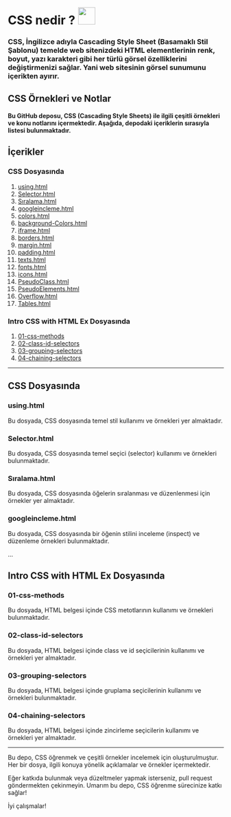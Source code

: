 # CSS nedir ? <code><img height="40" src="https://img.shields.io/badge/CSS-239120?&style=for-the-badge&logo=css3&logoColor=white"></code>

### CSS, İngilizce adıyla Cascading Style Sheet (Basamaklı Stil Şablonu) temelde web sitenizdeki HTML elementlerinin renk, boyut, yazı karakteri gibi her türlü görsel özelliklerini değiştirmenizi sağlar. Yani web sitesinin görsel sunumunu içerikten ayırır.

## CSS Örnekleri ve Notlar

#### Bu GitHub deposu, CSS (Cascading Style Sheets) ile ilgili çeşitli örnekleri ve konu notlarını içermektedir. Aşağıda, depodaki içeriklerin sırasıyla listesi bulunmaktadır.

## İçerikler

### CSS Dosyasında

1. [using.html](#usinghtml)
2. [Selector.html](#selectorhtml)
3. [Sıralama.html](#sıralamahtml)
4. [googleincleme.html](#googleinclemehtml)
5. [colors.html](#colorshtml)
6. [background-Colors.html](#background-colorshtml)
7. [iframe.html](#iframehtml)
8. [borders.html](#bordershtml)
9. [margin.html](#marginhtml)
10. [padding.html](#paddinghtml)
11. [texts.html](#textshtml)
12. [fonts.html](#fontshtml)
13. [icons.html](#iconshtml)
14. [PseudoClass.html](#pseudoclasshtml)
15. [PseudoElements.html](#pseudoelementshtml)
16. [Overflow.html](#overflowhtml)
17. [Tables.html](#tableshtml)

### Intro CSS with HTML Ex Dosyasında

1. [01-css-methods](#01-css-methods)
2. [02-class-id-selectors](#02-class-id-selectors)
3. [03-grouping-selectors](#03-grouping-selectors)
4. [04-chaining-selectors](#04-chaining-selectors)

---

## CSS Dosyasında

### using.html

Bu dosyada, CSS dosyasında temel stil kullanımı ve örnekleri yer almaktadır.

### Selector.html

Bu dosyada, CSS dosyasında temel seçici (selector) kullanımı ve örnekleri bulunmaktadır.

### Sıralama.html

Bu dosyada, CSS dosyasında öğelerin sıralanması ve düzenlenmesi için örnekler yer almaktadır.

### googleincleme.html

Bu dosyada, CSS dosyasında bir öğenin stilini inceleme (inspect) ve düzenleme örnekleri bulunmaktadır.

...

## Intro CSS with HTML Ex Dosyasında

### 01-css-methods

Bu dosyada, HTML belgesi içinde CSS metotlarının kullanımı ve örnekleri bulunmaktadır.

### 02-class-id-selectors

Bu dosyada, HTML belgesi içinde class ve id seçicilerinin kullanımı ve örnekleri yer almaktadır.

### 03-grouping-selectors

Bu dosyada, HTML belgesi içinde gruplama seçicilerinin kullanımı ve örnekleri bulunmaktadır.

### 04-chaining-selectors

Bu dosyada, HTML belgesi içinde zincirleme seçicilerin kullanımı ve örnekleri yer almaktadır.

---

Bu depo, CSS öğrenmek ve çeşitli örnekler incelemek için oluşturulmuştur. Her bir dosya, ilgili konuya yönelik açıklamalar ve örnekler içermektedir.

Eğer katkıda bulunmak veya düzeltmeler yapmak isterseniz, pull request göndermekten çekinmeyin. Umarım bu depo, CSS öğrenme sürecinize katkı sağlar!

İyi çalışmalar!
